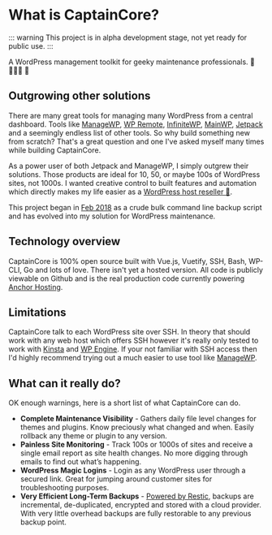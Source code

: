 # What is CaptainCore?

::: warning
This project is in alpha development stage, not yet ready for public use.
:::

A WordPress management toolkit for geeky maintenance professionals. 🚤 👨🏽‍💻 🔄

## Outgrowing other solutions

There are many great tools for managing many WordPress from a central dashboard. Tools like [ManageWP](https://managewp.com/), [WP Remote](https://wpremote.com/), [InfiniteWP](https://infinitewp.com/), [MainWP](https://mainwp.com/), [Jetpack](https://jetpack.com/) and a seemingly endless list of other tools. So why build something new from scratch? That's a great question and one I've asked myself many times while building CaptainCore.

As a power user of both Jetpack and ManageWP, I simply outgrew their solutions. Those products are ideal for 10, 50, or maybe 100s of WordPress sites, not 1000s. I wanted creative control to built features and automation which directly makes my life easier as a [WordPress host reseller 🌟](https://anchor.host/make-reselling-wordpress-hosting-awesome/).

This project began in [Feb 2018](https://github.com/CaptainCore/cli/commit/9cac109ba72f7d6e79da29cf90751f749c41bd46) as a crude bulk command line backup script and has evolved into my solution for WordPress maintenance.

## Technology overview

CaptainCore is 100% open source built with Vue.js, Vuetify, SSH, Bash, WP-CLI, Go and lots of love. There isn't yet a hosted version. All code is publicly viewable on Github and is the real production code currently powering [Anchor Hosting](https://anchor.host).

## Limitations

CaptainCore talk to each WordPress site over SSH. In theory that should work with any web host which offers SSH however it's really only tested to work with [Kinsta](https://kinsta.com) and [WP Engine](https://wpengine.com). If your not familiar with SSH access then I'd highly recommend trying out a much easier to use tool like [ManageWP](https://managewp.com).

## What can it really do?

OK enough warnings, here is a short list of what CaptainCore can do.

- **Complete Maintenance Visibility** - Gathers daily file level changes for themes and plugins. Know preciously what changed and when. Easily rollback any theme or plugin to any version.
- **Painless Site Monitoring** - Track 100s or 1000s of sites and receive a single email report as site health changes. No more digging through emails to find out what’s happening.
- **WordPress Magic Logins** - Login as any WordPress user through a secured link. Great for jumping around customer sites for troubleshooting purposes.
- **Very Efficient Long-Term Backups** - [Powered by Restic](https://captaincore.io/development-update/captaincore-update-26-restic-infused-backups/), backups are incremental, de-duplicated, encrypted and stored with a cloud provider. With very little overhead backups are fully restorable to any previous backup point.